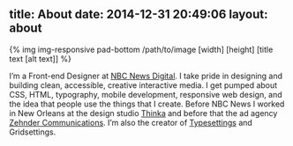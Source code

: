 title: About
date: 2014-12-31 20:49:06
layout: about
---
{% img img-responsive pad-bottom /path/to/image [width] [height] [title text [alt text]] %}

<span class=dropcap>I</span>’m a Front-end Designer at [NBC News Digital](http://www.nbcuni.com/digital/nbc-news-digital/ "NBC News Digital"). I take pride in designing and building clean, accessible, creative interactive media. I get pumped about CSS, HTML, typography, mobile development, responsive web design, and the idea that people use the things that I create. Before NBC News I worked in New Orleans at the design studio [Thinka](http://thinkabig.com/ "Thinka") and before that the ad agency [Zehnder Communications](http://z-comm.com/ "Zehnder Communications"). I’m also the creator of [Typesettings](http://typesettings.io/ "Typesettings") and Gridsettings.
